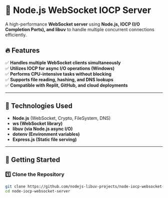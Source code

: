 # 🚀 Node.js WebSocket IOCP Server

A high-performance **WebSocket server** using **Node.js, IOCP (I/O Completion Ports), and libuv** to handle multiple concurrent connections efficiently. 

## 🔥 Features
✅ **Handles multiple WebSocket clients simultaneously**  
✅ **Utilizes IOCP for async I/O operations (Windows)**  
✅ **Performs CPU-intensive tasks without blocking**  
✅ **Supports file reading, hashing, and DNS lookups**  
✅ **Compatible with Replit, GitHub, and cloud deployments**  

---

## 📌 Technologies Used
- **Node.js** (WebSocket, Crypto, FileSystem, DNS)
- **ws (WebSocket library)**
- **libuv (via Node.js async I/O)**
- **dotenv (Environment variables)**
- **Express.js (Static file serving)**

---

## 🚀 Getting Started

### 1️⃣ **Clone the Repository**
```bash
git clone https://github.com/nodejs-libuv-projects/node-iocp-websocket-server.git
cd node-iocp-websocket-server
